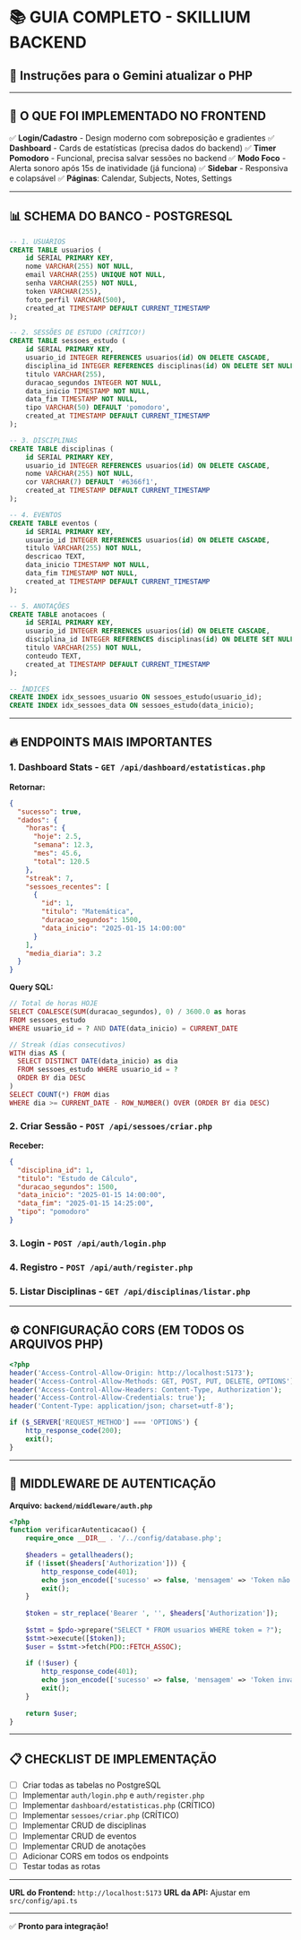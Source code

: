 # 📚 GUIA COMPLETO - SKILLIUM BACKEND
## 🔄 Instruções para o Gemini atualizar o PHP

---

## 🎯 O QUE FOI IMPLEMENTADO NO FRONTEND

✅ **Login/Cadastro** - Design moderno com sobreposição e gradientes
✅ **Dashboard** - Cards de estatísticas (precisa dados do backend)
✅ **Timer Pomodoro** - Funcional, precisa salvar sessões no backend
✅ **Modo Foco** - Alerta sonoro após 15s de inatividade (já funciona)
✅ **Sidebar** - Responsiva e colapsável
✅ **Páginas**: Calendar, Subjects, Notes, Settings

---

## 📊 SCHEMA DO BANCO - POSTGRESQL

```sql
-- 1. USUÁRIOS
CREATE TABLE usuarios (
    id SERIAL PRIMARY KEY,
    nome VARCHAR(255) NOT NULL,
    email VARCHAR(255) UNIQUE NOT NULL,
    senha VARCHAR(255) NOT NULL,
    token VARCHAR(255),
    foto_perfil VARCHAR(500),
    created_at TIMESTAMP DEFAULT CURRENT_TIMESTAMP
);

-- 2. SESSÕES DE ESTUDO (CRÍTICO!)
CREATE TABLE sessoes_estudo (
    id SERIAL PRIMARY KEY,
    usuario_id INTEGER REFERENCES usuarios(id) ON DELETE CASCADE,
    disciplina_id INTEGER REFERENCES disciplinas(id) ON DELETE SET NULL,
    titulo VARCHAR(255),
    duracao_segundos INTEGER NOT NULL,
    data_inicio TIMESTAMP NOT NULL,
    data_fim TIMESTAMP NOT NULL,
    tipo VARCHAR(50) DEFAULT 'pomodoro',
    created_at TIMESTAMP DEFAULT CURRENT_TIMESTAMP
);

-- 3. DISCIPLINAS
CREATE TABLE disciplinas (
    id SERIAL PRIMARY KEY,
    usuario_id INTEGER REFERENCES usuarios(id) ON DELETE CASCADE,
    nome VARCHAR(255) NOT NULL,
    cor VARCHAR(7) DEFAULT '#6366f1',
    created_at TIMESTAMP DEFAULT CURRENT_TIMESTAMP
);

-- 4. EVENTOS
CREATE TABLE eventos (
    id SERIAL PRIMARY KEY,
    usuario_id INTEGER REFERENCES usuarios(id) ON DELETE CASCADE,
    titulo VARCHAR(255) NOT NULL,
    descricao TEXT,
    data_inicio TIMESTAMP NOT NULL,
    data_fim TIMESTAMP NOT NULL,
    created_at TIMESTAMP DEFAULT CURRENT_TIMESTAMP
);

-- 5. ANOTAÇÕES
CREATE TABLE anotacoes (
    id SERIAL PRIMARY KEY,
    usuario_id INTEGER REFERENCES usuarios(id) ON DELETE CASCADE,
    disciplina_id INTEGER REFERENCES disciplinas(id) ON DELETE SET NULL,
    titulo VARCHAR(255) NOT NULL,
    conteudo TEXT,
    created_at TIMESTAMP DEFAULT CURRENT_TIMESTAMP
);

-- ÍNDICES
CREATE INDEX idx_sessoes_usuario ON sessoes_estudo(usuario_id);
CREATE INDEX idx_sessoes_data ON sessoes_estudo(data_inicio);
```

---

## 🔥 ENDPOINTS MAIS IMPORTANTES

### 1. Dashboard Stats - `GET /api/dashboard/estatisticas.php`

**Retornar:**
```json
{
  "sucesso": true,
  "dados": {
    "horas": {
      "hoje": 2.5,
      "semana": 12.3,
      "mes": 45.6,
      "total": 120.5
    },
    "streak": 7,
    "sessoes_recentes": [
      {
        "id": 1,
        "titulo": "Matemática",
        "duracao_segundos": 1500,
        "data_inicio": "2025-01-15 14:00:00"
      }
    ],
    "media_diaria": 3.2
  }
}
```

**Query SQL:**
```php
// Total de horas HOJE
SELECT COALESCE(SUM(duracao_segundos), 0) / 3600.0 as horas
FROM sessoes_estudo
WHERE usuario_id = ? AND DATE(data_inicio) = CURRENT_DATE

// Streak (dias consecutivos)
WITH dias AS (
  SELECT DISTINCT DATE(data_inicio) as dia
  FROM sessoes_estudo WHERE usuario_id = ?
  ORDER BY dia DESC
)
SELECT COUNT(*) FROM dias
WHERE dia >= CURRENT_DATE - ROW_NUMBER() OVER (ORDER BY dia DESC)
```

### 2. Criar Sessão - `POST /api/sessoes/criar.php`

**Receber:**
```json
{
  "disciplina_id": 1,
  "titulo": "Estudo de Cálculo",
  "duracao_segundos": 1500,
  "data_inicio": "2025-01-15 14:00:00",
  "data_fim": "2025-01-15 14:25:00",
  "tipo": "pomodoro"
}
```

### 3. Login - `POST /api/auth/login.php`
### 4. Registro - `POST /api/auth/register.php`
### 5. Listar Disciplinas - `GET /api/disciplinas/listar.php`

---

## ⚙️ CONFIGURAÇÃO CORS (EM TODOS OS ARQUIVOS PHP)

```php
<?php
header('Access-Control-Allow-Origin: http://localhost:5173');
header('Access-Control-Allow-Methods: GET, POST, PUT, DELETE, OPTIONS');
header('Access-Control-Allow-Headers: Content-Type, Authorization');
header('Access-Control-Allow-Credentials: true');
header('Content-Type: application/json; charset=utf-8');

if ($_SERVER['REQUEST_METHOD'] === 'OPTIONS') {
    http_response_code(200);
    exit();
}
```

---

## 🔐 MIDDLEWARE DE AUTENTICAÇÃO

**Arquivo: `backend/middleware/auth.php`**

```php
<?php
function verificarAutenticacao() {
    require_once __DIR__ . '/../config/database.php';
    
    $headers = getallheaders();
    if (!isset($headers['Authorization'])) {
        http_response_code(401);
        echo json_encode(['sucesso' => false, 'mensagem' => 'Token não fornecido']);
        exit();
    }
    
    $token = str_replace('Bearer ', '', $headers['Authorization']);
    
    $stmt = $pdo->prepare("SELECT * FROM usuarios WHERE token = ?");
    $stmt->execute([$token]);
    $user = $stmt->fetch(PDO::FETCH_ASSOC);
    
    if (!$user) {
        http_response_code(401);
        echo json_encode(['sucesso' => false, 'mensagem' => 'Token inválido']);
        exit();
    }
    
    return $user;
}
```

---

## 📋 CHECKLIST DE IMPLEMENTAÇÃO

- [ ] Criar todas as tabelas no PostgreSQL
- [ ] Implementar `auth/login.php` e `auth/register.php`
- [ ] Implementar `dashboard/estatisticas.php` (CRÍTICO)
- [ ] Implementar `sessoes/criar.php` (CRÍTICO)
- [ ] Implementar CRUD de disciplinas
- [ ] Implementar CRUD de eventos
- [ ] Implementar CRUD de anotações
- [ ] Adicionar CORS em todos os endpoints
- [ ] Testar todas as rotas

---

**URL do Frontend:** `http://localhost:5173`
**URL da API:** Ajustar em `src/config/api.ts`

---

✅ **Pronto para integração!**
